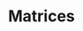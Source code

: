 ---
title: Matrices
direct_url: http://projects.calebevans.me/matrices/
categories: math
short_description: Have fun manipulating matrices
---